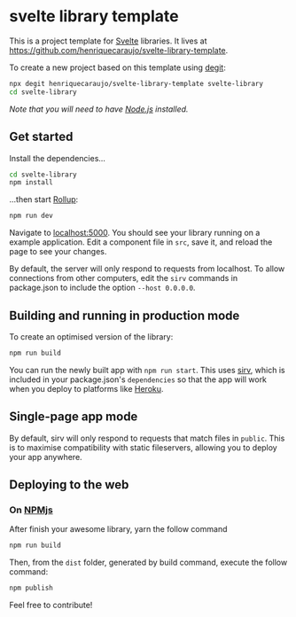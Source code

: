 # svelte library template

This is a project template for [Svelte](https://svelte.dev) libraries. It lives at https://github.com/henriquecaraujo/svelte-library-template.

To create a new project based on this template using [degit](https://github.com/Rich-Harris/degit):

```bash
npx degit henriquecaraujo/svelte-library-template svelte-library
cd svelte-library
```

_Note that you will need to have [Node.js](https://nodejs.org) installed._

## Get started

Install the dependencies...

```bash
cd svelte-library
npm install
```

...then start [Rollup](https://rollupjs.org):

```bash
npm run dev
```

Navigate to [localhost:5000](http://localhost:5000). You should see your library running on a example application. Edit a component file in `src`, save it, and reload the page to see your changes.

By default, the server will only respond to requests from localhost. To allow connections from other computers, edit the `sirv` commands in package.json to include the option `--host 0.0.0.0`.

## Building and running in production mode

To create an optimised version of the library:

```bash
npm run build
```

You can run the newly built app with `npm run start`. This uses [sirv](https://github.com/lukeed/sirv), which is included in your package.json's `dependencies` so that the app will work when you deploy to platforms like [Heroku](https://heroku.com).

## Single-page app mode

By default, sirv will only respond to requests that match files in `public`. This is to maximise compatibility with static fileservers, allowing you to deploy your app anywhere.

## Deploying to the web

### On [NPMjs](https://www.npmjs.com/)

After finish your awesome library, yarn the follow command

```bash
npm run build
```

Then, from the `dist` folder, generated by build command, execute the follow command:

```bash
npm publish
```

Feel free to contribute!
